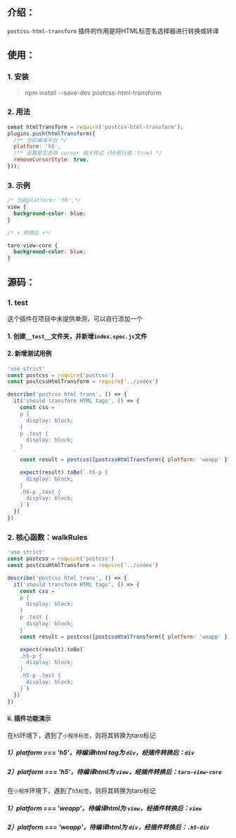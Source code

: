 ## 介绍：

`postcss-html-transform` 插件的作用是将HTML标签名选择器进行转换或转译

## 使用：

### 1. 安装

> npm install --save-dev postcss-html-transform

### 2. 用法

```javascript
const htmlTransform = require('postcss-html-transform');
plugins.push(htmlTransform({
  /** 当前编译平台 */
  platform: 'h5',
  /** 设置是否去除 cursor 相关样式 (h5默认值：true) */
  removeCursorStyle: true,
}));
```

### 3. 示例

```css
/* 当前platform: 'h5',*/
view {
  background-color: blue;
}

/* ⬇️ 转换后 ⬇️*/

taro-view-core {
  background-color: blue;
}
```

## 源码：

### 1. __test__

这个插件在项目中未提供单测，可以自行添加一个

#### 1. 创建`__test__`文件夹，并新增`index.spec.js`文件

#### 2. 新增测试用例

```javascript
'use strict'
const postcss = require('postcss')
const postcssHtmlTransform = require('../index')

describe('postcss html trans', () => {
  it('should transform HTML tags', () => {
    const css = `
    p {
      display: block;
    }
    p .test {
      display: block;
    }
  `
    const result = postcss([postcssHtmlTransform({ platform: 'weapp' })]).process(css).css

    expect(result).toBe(`.h5-p {
      display: block;
    }
    .h5-p .test {
      display: block;
    }`)
  })
})
```

### 2. 核心函数：walkRules

```javascript
'use strict'
const postcss = require('postcss')
const postcssHtmlTransform = require('../index')

describe('postcss html trans', () => {
  it('should transform HTML tags', () => {
    const css = `
    p {
      display: block;
    }
    p .test {
      display: block;
    }`
    const result = postcss([postcssHtmlTransform({ platform: 'weapp' })]).process(css).css

    expect(result).toBe(`
    .h5-p {
      display: block;
    }
    .h5-p .test {
      display: block;
    }`)
  })
})

```

#### ii. 插件功能演示

在`h5`环境下，遇到了`小程序标签`，则将其转换为taro标记

##### 1）platform === 'h5'，待编译html tag为 `div`，经插件转换后：`div`

##### 2）platform === 'h5'，待编译html为 `view`，经插件转换后：`taro-view-core`

在`小程序`环境下，遇到了`h5标签`，则将其转换为taro标记

##### 1）platform === 'weapp'，待编译html为 `view`，经插件转换后：`view`

##### 2）platform === 'weapp'，待编译html为 `div`，经插件转换后：`.h5-div`
